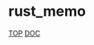 # rust_memo
[TOP](https://ryoksmt.github.io/rust_memo/book/index.html)
[DOC](https://rust-lang.github.io/mdBook/)
